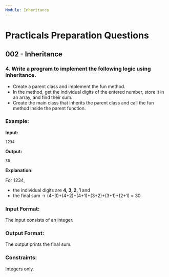 ```yaml
---
Module: Inheritance
---
```


# Practicals Preparation Questions
## **002 - Inheritance**

### 4. Write a program to implement the following logic using inheritance.

  - Create a parent class and implement the fun method.
  - In the method, get the individual digits of the entered number, store it in an array, and find their sum.
  - Create the main class that inherits the parent class and call the fun method inside the parent function.

### **Example:**

**Input:**
```
1234
```

**Output:**
```
30
```

**Explanation:**

For 1234,
  - the individual digits are **4, 3, 2, 1** and
  - the final sum → (4+3)+(4+2)+(4+1)+(3+2)+(3+1)+(2+1) = 30.


### **Input Format:**
The input consists of an integer.

### **Output Format:**
The output prints the final sum.


### **Constraints:**
Integers only.
